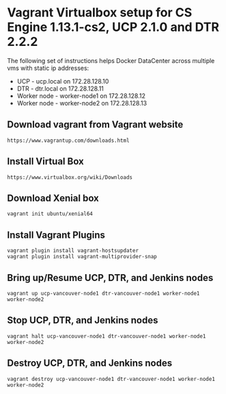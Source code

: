 Vagrant Virtualbox setup for CS Engine 1.13.1-cs2, UCP 2.1.0 and DTR 2.2.2
========================

The following set of instructions helps Docker DataCenter across multiple vms with static ip addresses:

* UCP - ucp.local on 172.28.128.10
* DTR - dtr.local on 172.28.128.11
* Worker node - worker-node1 on 172.28.128.12
* Worker node - worker-node2 on 172.28.128.13

## Download vagrant from Vagrant website

```
https://www.vagrantup.com/downloads.html
```

## Install Virtual Box

```
https://www.virtualbox.org/wiki/Downloads
```

## Download Xenial box
```
vagrant init ubuntu/xenial64
```

## Install Vagrant Plugins
```
vagrant plugin install vagrant-hostsupdater
vagrant plugin install vagrant-multiprovider-snap
```

## Bring up/Resume UCP, DTR, and Jenkins nodes

```
vagrant up ucp-vancouver-node1 dtr-vancouver-node1 worker-node1 worker-node2
```

## Stop UCP, DTR, and Jenkins nodes

```
vagrant halt ucp-vancouver-node1 dtr-vancouver-node1 worker-node1 worker-node2
```

## Destroy UCP, DTR, and Jenkins nodes

```
vagrant destroy ucp-vancouver-node1 dtr-vancouver-node1 worker-node1 worker-node2
```
